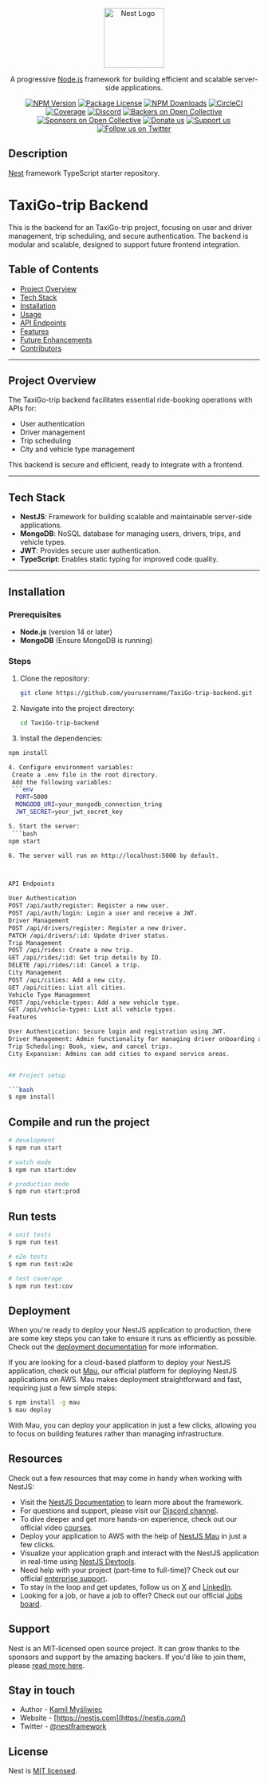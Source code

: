 <p align="center">
  <a href="http://nestjs.com/" target="blank"><img src="https://nestjs.com/img/logo-small.svg" width="120" alt="Nest Logo" /></a>
</p>

[circleci-image]: https://img.shields.io/circleci/build/github/nestjs/nest/master?token=abc123def456
[circleci-url]: https://circleci.com/gh/nestjs/nest

  <p align="center">A progressive <a href="http://nodejs.org" target="_blank">Node.js</a> framework for building efficient and scalable server-side applications.</p>
    <p align="center">
<a href="https://www.npmjs.com/~nestjscore" target="_blank"><img src="https://img.shields.io/npm/v/@nestjs/core.svg" alt="NPM Version" /></a>
<a href="https://www.npmjs.com/~nestjscore" target="_blank"><img src="https://img.shields.io/npm/l/@nestjs/core.svg" alt="Package License" /></a>
<a href="https://www.npmjs.com/~nestjscore" target="_blank"><img src="https://img.shields.io/npm/dm/@nestjs/common.svg" alt="NPM Downloads" /></a>
<a href="https://circleci.com/gh/nestjs/nest" target="_blank"><img src="https://img.shields.io/circleci/build/github/nestjs/nest/master" alt="CircleCI" /></a>
<a href="https://coveralls.io/github/nestjs/nest?branch=master" target="_blank"><img src="https://coveralls.io/repos/github/nestjs/nest/badge.svg?branch=master#9" alt="Coverage" /></a>
<a href="https://discord.gg/G7Qnnhy" target="_blank"><img src="https://img.shields.io/badge/discord-online-brightgreen.svg" alt="Discord"/></a>
<a href="https://opencollective.com/nest#backer" target="_blank"><img src="https://opencollective.com/nest/backers/badge.svg" alt="Backers on Open Collective" /></a>
<a href="https://opencollective.com/nest#sponsor" target="_blank"><img src="https://opencollective.com/nest/sponsors/badge.svg" alt="Sponsors on Open Collective" /></a>
  <a href="https://paypal.me/kamilmysliwiec" target="_blank"><img src="https://img.shields.io/badge/Donate-PayPal-ff3f59.svg" alt="Donate us"/></a>
    <a href="https://opencollective.com/nest#sponsor"  target="_blank"><img src="https://img.shields.io/badge/Support%20us-Open%20Collective-41B883.svg" alt="Support us"></a>
  <a href="https://twitter.com/nestframework" target="_blank"><img src="https://img.shields.io/twitter/follow/nestframework.svg?style=social&label=Follow" alt="Follow us on Twitter"></a>
</p>
  <!--[![Backers on Open Collective](https://opencollective.com/nest/backers/badge.svg)](https://opencollective.com/nest#backer)
  [![Sponsors on Open Collective](https://opencollective.com/nest/sponsors/badge.svg)](https://opencollective.com/nest#sponsor)-->

## Description

[Nest](https://github.com/nestjs/nest) framework TypeScript starter repository.

# TaxiGo-trip Backend

This is the backend for an TaxiGo-trip project, focusing on user and driver management, trip scheduling, and secure authentication. The backend is modular and scalable, designed to support future frontend integration.

## Table of Contents
- [Project Overview](#project-overview)
- [Tech Stack](#tech-stack)
- [Installation](#installation)
- [Usage](#usage)
- [API Endpoints](#api-endpoints)
- [Features](#features)
- [Future Enhancements](#future-enhancements)
- [Contributors](#contributors)

---

## Project Overview

The TaxiGo-trip backend facilitates essential ride-booking operations with APIs for:
- User authentication
- Driver management
- Trip scheduling
- City and vehicle type management

This backend is secure and efficient, ready to integrate with a frontend.

---

## Tech Stack

- **NestJS**: Framework for building scalable and maintainable server-side applications.
- **MongoDB**: NoSQL database for managing users, drivers, trips, and vehicle types.
- **JWT**: Provides secure user authentication.
- **TypeScript**: Enables static typing for improved code quality.

---

## Installation

### Prerequisites
- **Node.js** (version 14 or later)
- **MongoDB** (Ensure MongoDB is running)

### Steps
1. Clone the repository:
   ```bash
   git clone https://github.com/yourusername/TaxiGo-trip-backend.git

2. Navigate into the project directory:
    ```bash
    cd TaxiGo-trip-backend
3. Install the dependencies:
  ```bash
  npm install
  
4. Configure environment variables:
   Create a .env file in the root directory.
   Add the following variables:
   ```env
    PORT=5000
    MONGODB_URI=your_mongodb_connection_tring
    JWT_SECRET=your_jwt_secret_key

5. Start the server:
   ```bash
  npm start

6. The server will run on http://localhost:5000 by default.



  API Endpoints

User Authentication
POST /api/auth/register: Register a new user.
POST /api/auth/login: Login a user and receive a JWT.
Driver Management
POST /api/drivers/register: Register a new driver.
PATCH /api/drivers/:id: Update driver status.
Trip Management
POST /api/rides: Create a new trip.
GET /api/rides/:id: Get trip details by ID.
DELETE /api/rides/:id: Cancel a trip.
City Management
POST /api/cities: Add a new city.
GET /api/cities: List all cities.
Vehicle Type Management
POST /api/vehicle-types: Add a new vehicle type.
GET /api/vehicle-types: List all vehicle types.
Features

User Authentication: Secure login and registration using JWT.
Driver Management: Admin functionality for managing driver onboarding and monitoring.
Trip Scheduling: Book, view, and cancel trips.
City Expansion: Admins can add cities to expand service areas.


## Project setup

```bash
$ npm install
```

## Compile and run the project

```bash
# development
$ npm run start

# watch mode
$ npm run start:dev

# production mode
$ npm run start:prod
```

## Run tests

```bash
# unit tests
$ npm run test

# e2e tests
$ npm run test:e2e

# test coverage
$ npm run test:cov
```

## Deployment

When you're ready to deploy your NestJS application to production, there are some key steps you can take to ensure it runs as efficiently as possible. Check out the [deployment documentation](https://docs.nestjs.com/deployment) for more information.

If you are looking for a cloud-based platform to deploy your NestJS application, check out [Mau](https://mau.nestjs.com), our official platform for deploying NestJS applications on AWS. Mau makes deployment straightforward and fast, requiring just a few simple steps:

```bash
$ npm install -g mau
$ mau deploy
```

With Mau, you can deploy your application in just a few clicks, allowing you to focus on building features rather than managing infrastructure.

## Resources

Check out a few resources that may come in handy when working with NestJS:

- Visit the [NestJS Documentation](https://docs.nestjs.com) to learn more about the framework.
- For questions and support, please visit our [Discord channel](https://discord.gg/G7Qnnhy).
- To dive deeper and get more hands-on experience, check out our official video [courses](https://courses.nestjs.com/).
- Deploy your application to AWS with the help of [NestJS Mau](https://mau.nestjs.com) in just a few clicks.
- Visualize your application graph and interact with the NestJS application in real-time using [NestJS Devtools](https://devtools.nestjs.com).
- Need help with your project (part-time to full-time)? Check out our official [enterprise support](https://enterprise.nestjs.com).
- To stay in the loop and get updates, follow us on [X](https://x.com/nestframework) and [LinkedIn](https://linkedin.com/company/nestjs).
- Looking for a job, or have a job to offer? Check out our official [Jobs board](https://jobs.nestjs.com).

## Support

Nest is an MIT-licensed open source project. It can grow thanks to the sponsors and support by the amazing backers. If you'd like to join them, please [read more here](https://docs.nestjs.com/support).

## Stay in touch

- Author - [Kamil Myśliwiec](https://twitter.com/kammysliwiec)
- Website - [https://nestjs.com](https://nestjs.com/)
- Twitter - [@nestframework](https://twitter.com/nestframework)

## License

Nest is [MIT licensed](https://github.com/nestjs/nest/blob/master/LICENSE).
